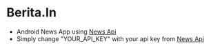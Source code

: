 # Berita.In
- Android News App using [News Api](https://newsapi.org/)
- Simply change "YOUR_API_KEY" with your api key from [News Api](https://newsapi.org/)
